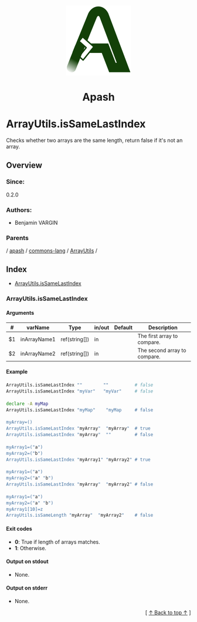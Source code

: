 
<div align='center' id='apash-top'>
  <a href='https://github.com/hastec-fr/apash'>
    <img alt='apash-logo' src='../../../../../../../assets/apash-logo.svg'/>
  </a>

  # Apash
</div>

# ArrayUtils.isSameLastIndex

Checks whether two arrays are the same length, return false if it's not an array.

## Overview

### Since:
0.2.0

### Authors:
* Benjamin VARGIN

### Parents
<!-- apash.parentBegin -->
[](../../../../.md) / [apash](../../../apash.md) / [commons-lang](../../commons-lang.md) / [ArrayUtils](../ArrayUtils.md) / 
<!-- apash.parentEnd -->

## Index

* [ArrayUtils.isSameLastIndex](#arrayutilsissamelastindex)

### ArrayUtils.isSameLastIndex

#### Arguments
| #      | varName        | Type          | in/out   | Default    | Description                          |
|--------|----------------|---------------|----------|------------|--------------------------------------|
| $1     | inArrayName1   | ref(string[]) | in       |            | The first array to compare.          |
| $2     | inArrayName2   | ref(string[]) | in       |            | The second array to compare.         |

#### Example
```bash
ArrayUtils.isSameLastIndex ""        ""          # false
ArrayUtils.isSameLastIndex "myVar"   "myVar"     # false

declare -A myMap
ArrayUtils.isSameLastIndex "myMap"    "myMap     # false

myArray=()
ArrayUtils.isSameLastIndex "myArray"  "myArray"  # true
ArrayUtils.isSameLastIndex "myArray"  ""         # false

myArray1=("a")
myArray2=("b")
ArrayUtils.isSameLastIndex "myArray1" "myArray2" # true

myArray1=("a")
myArray2=("a" "b")
ArrayUtils.isSameLastIndex "myArray"  "myArray2" # false

myArray1=("a")
myArray2=("a" "b")
myArray1[10]=z
ArrayUtils.isSameLength "myArray"  "myArray2"    # false
```

#### Exit codes

* **0**: True if length of arrays matches.
* **1**: Otherwise.

#### Output on stdout

* None.

#### Output on stderr

* None.


  <div align='right'>[ <a href='#apash-top'>↑ Back to top ↑</a> ]</div>

